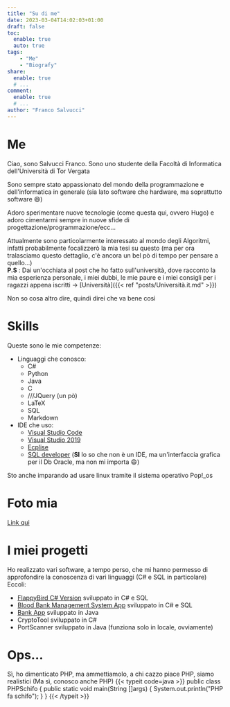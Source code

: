 ```yaml
---
title: "Su di me"
date: 2023-03-04T14:02:03+01:00
draft: false
toc:
  enable: true
  auto: true
tags:
    - "Me"
    - "Biografy"
share:
  enable: true
  # ...
comment:
  enable: true
  # ...
author: "Franco Salvucci"
---
```

# Me
Ciao, sono Salvucci Franco.
Sono uno studente della Facoltà di Informatica dell'Università di Tor Vergata

Sono sempre stato appassionato del mondo della programmazione e dell'informatica in generale (sia lato software che hardware, ma soprattutto software :smile:)

Adoro sperimentare nuove tecnologie (come questa qui, ovvero Hugo) e adoro cimentarmi sempre in nuove sfide di progettazione/programmazione/ecc... 

Attualmente sono particolarmente interessato al mondo degli Algoritmi, infatti probabilmente focalizzerò la mia tesi su questo (ma per ora tralasciamo questo dettaglio, c'è ancora un bel pò di tempo per pensare a quello...)<br/>
**P.S** :  Dai un'occhiata al post che ho fatto sull'università, dove racconto la mia esperienza personale, i miei dubbi, le mie paure e i miei consigli per i ragazzi appena iscritti -> [Università]({{< ref "posts/Università.it.md" >}})

Non so cosa altro dire, quindi direi che va bene così

# Skills
Queste sono le mie competenze:

- Linguaggi che conosco:
    - C#
    - <i class="fa-brands fa-python"></i> Python
    - <i class="fa-brands fa-java"></i> Java
    - C
    - <i class="fa-brands fa-html5"></i>/<i class="fa-brands fa-css3"></i>/<i class="fa-brands fa-js"></i>/JQuery (un pò)
    - LaTeX
    - SQL
    - <i class="fa-brands fa-markdown"></i> Markdown
- IDE che uso:
    - [Visual Studio Code](https://code.visualstudio.com/)
    - [Visual Studio 2019](https://visualstudio.microsoft.com/it/vs/older-downloads/)
    - [Ecplise](https://www.eclipse.org/downloads/)
    - [SQL developer](https://www.oracle.com/it/database/sqldeveloper/) (**SI** lo so che non è un IDE, ma un'interfaccia grafica per il Db Oracle, ma non mi importa 😄)

Sto anche imparando ad usare linux <i class="fa-brands fa-linux"></i> tramite il sistema operativo Pop!_os

# Foto mia

[Link qui](https://staticfanpage.akamaized.net/wp-content/uploads/sites/6/2021/11/bambino-sconsolato-hasbulla-1200x675.jpg)

# I miei progetti

Ho realizzato vari software, a tempo perso, che mi hanno permesso di approfondire la conoscenza di vari linguaggi (C# e SQL in particolare)
Eccoli:

- [FlappyBird C# Version](https://github.com/francosalvucci14/FlappyBird-CS) sviluppato in C# e SQL
- [Blood Bank Management System App](https://github.com/francosalvucci14/BloodBank_ManagementSystem) sviluppato in C# e SQL
- [Bank App](https://github.com/francosalvucci14/Bank-App) sviluppato in <i class="fa-brands fa-java"></i> Java
- CryptoTool sviluppato in C#
- PortScanner sviluppato in <i class="fa-brands fa-java"></i> Java (funziona solo in locale, ovviamente)

# Ops...

Sì, ho dimenticato PHP, ma ammettiamolo, a chi cazzo piace PHP, siamo realistici
(Ma sì, conosco anche PHP)
{{< typeit code=java >}}
public class PHPSchifo {
    public static void main(String []args) {
        System.out.println("PHP fa schifo");
    }
}
{{< /typeit >}}


